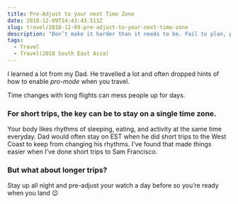 ```yaml
---
title: Pre-Adjust to your next Time Zone
date: 2018-12-09T14:43:43.511Z
slug: travel/2018-12-09-pre-adjust-to-your-next-time-zone
description: "Don’t make it harder than it needs to be. Fail to plan, plan to fail. "
tags:
  - Travel
  - Travel(2018 South East Asia)
---
```


I learned a lot from my Dad. He travelled a lot and often dropped hints of how to enable _pro-mode_ when you travel.

Time changes with long flights can mess people up for days.

### For short trips, the key can be to stay on a single time zone.

Your body likes rhythms of sleeping, eating, and activity at the same time everyday. Dad would often stay on EST when he did short trips to the West Coast to keep from changing his rhythms. I’ve found that made things easier when I’ve done short trips to Sam Francisco.

### But what about longer trips?

Stay up all night and pre-adjust your watch a day before so you’re ready when you land 😉
